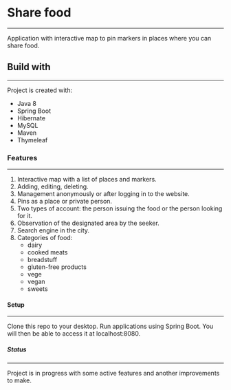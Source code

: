 # Share food
_ _ _ 
Application with interactive map to pin markers in places where you can share food.
## Build with
- - -
Project is created with:
* Java 8
* Spring Boot
* Hibernate
* MySQL
* Maven
* Thymeleaf

### Features
_ _ _
1. Interactive map with a list of places and markers.
2. Adding, editing, deleting.
3. Management anonymously or after logging in to the website.
4. Pins as a place or private person.
5. Two types of account: the person issuing the food or the person looking for it.
6. Observation of the designated area by the seeker.
7. Search engine in the city.
8. Categories of food:
      - dairy
      - cooked meats
      - breadstuff
      - gluten-free products
      - vege
      - vegan
      - sweets
      
#### Setup
_ _ _
Clone this repo to your desktop. Run applications using Spring Boot.
You will then be able to access it at localhost:8080.

##### Status
_ _ _
Project is in progress with some active features and another improvements to make.





